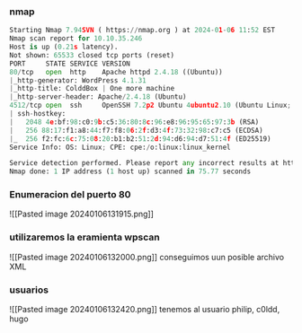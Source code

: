 ### nmap
```python
Starting Nmap 7.94SVN ( https://nmap.org ) at 2024-01-06 11:52 EST
Nmap scan report for 10.10.35.246
Host is up (0.21s latency).
Not shown: 65533 closed tcp ports (reset)
PORT     STATE SERVICE VERSION
80/tcp   open  http    Apache httpd 2.4.18 ((Ubuntu))
|_http-generator: WordPress 4.1.31
|_http-title: ColddBox | One more machine
|_http-server-header: Apache/2.4.18 (Ubuntu)
4512/tcp open  ssh     OpenSSH 7.2p2 Ubuntu 4ubuntu2.10 (Ubuntu Linux; protocol 2.0)
| ssh-hostkey: 
|   2048 4e:bf:98:c0:9b:c5:36:80:8c:96:e8:96:95:65:97:3b (RSA)
|   256 88:17:f1:a8:44:f7:f8:06:2f:d3:4f:73:32:98:c7:c5 (ECDSA)
|_  256 f2:fc:6c:75:08:20:b1:b2:51:2d:94:d6:94:d7:51:4f (ED25519)
Service Info: OS: Linux; CPE: cpe:/o:linux:linux_kernel

Service detection performed. Please report any incorrect results at https://nmap.org/submit/ .
Nmap done: 1 IP address (1 host up) scanned in 75.77 seconds
```
### Enumeracion del puerto 80
![[Pasted image 20240106131915.png]]

### utilizaremos la eramienta wpscan
![[Pasted image 20240106132000.png]]
conseguimos uun posible archivo XML
### usuarios
![[Pasted image 20240106132420.png]]
tenemos al usuario philip, c0ldd, hugo
